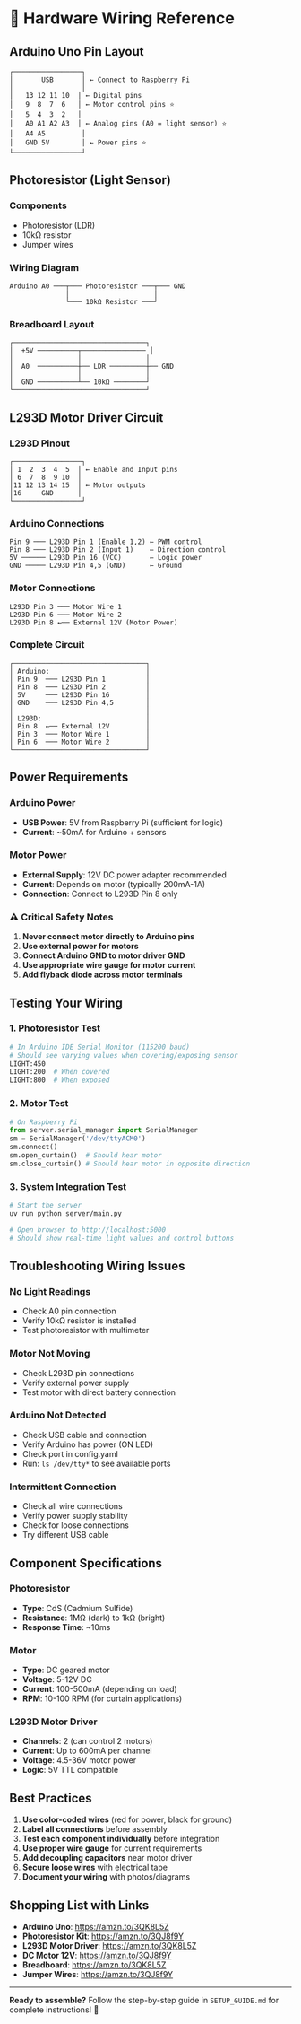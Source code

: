 # 🔌 Hardware Wiring Reference

## Arduino Uno Pin Layout

```
┌─────────────────┐
│       USB       │ ← Connect to Raspberry Pi
│                 │
│   13 12 11 10  │ ← Digital pins
│   9  8  7  6   │ ← Motor control pins ⭐
│   5  4  3  2   │
│   A0 A1 A2 A3  │ ← Analog pins (A0 = light sensor) ⭐
│   A4 A5         │
│   GND 5V        │ ← Power pins ⭐
└─────────────────┘
```

## Photoresistor (Light Sensor)

### Components
- Photoresistor (LDR)
- 10kΩ resistor
- Jumper wires

### Wiring Diagram
```
Arduino A0 ───┬─── Photoresistor ───┬─── GND
              │                     │
              └─── 10kΩ Resistor ───┘
```

### Breadboard Layout
```
┌─────────────────────────────────┐
│  +5V ──────────┬──────────────── │
│                │                │
│  A0  ──────────┼── LDR ─────────┼── GND
│                │                │
│  GND ──────────┴── 10kΩ ────────┘
└─────────────────────────────────┘
```

## L293D Motor Driver Circuit

### L293D Pinout
```
┌─────────────────┐
│ 1  2  3  4  5  │ ← Enable and Input pins
│ 6  7  8  9 10  │
│11 12 13 14 15  │ ← Motor outputs
│16     GND      │
└─────────────────┘
```

### Arduino Connections
```
Pin 9 ─── L293D Pin 1 (Enable 1,2) ← PWM control
Pin 8 ─── L293D Pin 2 (Input 1)    ← Direction control
5V ────── L293D Pin 16 (VCC)       ← Logic power
GND ───── L293D Pin 4,5 (GND)      ← Ground
```

### Motor Connections
```
L293D Pin 3 ─── Motor Wire 1
L293D Pin 6 ─── Motor Wire 2
L293D Pin 8 ←── External 12V (Motor Power)
```

### Complete Circuit
```
┌─────────────────────────────────┐
│ Arduino:                        │
│ Pin 9  ─── L293D Pin 1          │
│ Pin 8  ─── L293D Pin 2          │
│ 5V     ─── L293D Pin 16         │
│ GND    ─── L293D Pin 4,5        │
│                                 │
│ L293D:                          │
│ Pin 8  ←── External 12V         │
│ Pin 3  ─── Motor Wire 1         │
│ Pin 6  ─── Motor Wire 2         │
└─────────────────────────────────┘
```

## Power Requirements

### Arduino Power
- **USB Power**: 5V from Raspberry Pi (sufficient for logic)
- **Current**: ~50mA for Arduino + sensors

### Motor Power
- **External Supply**: 12V DC power adapter recommended
- **Current**: Depends on motor (typically 200mA-1A)
- **Connection**: Connect to L293D Pin 8 only

### ⚠️ Critical Safety Notes

1. **Never connect motor directly to Arduino pins**
2. **Use external power for motors**
3. **Connect Arduino GND to motor driver GND**
4. **Use appropriate wire gauge for motor current**
5. **Add flyback diode across motor terminals**

## Testing Your Wiring

### 1. Photoresistor Test
```bash
# In Arduino IDE Serial Monitor (115200 baud)
# Should see varying values when covering/exposing sensor
LIGHT:450
LIGHT:200  # When covered
LIGHT:800  # When exposed
```

### 2. Motor Test
```python
# On Raspberry Pi
from server.serial_manager import SerialManager
sm = SerialManager('/dev/ttyACM0')
sm.connect()
sm.open_curtain()  # Should hear motor
sm.close_curtain() # Should hear motor in opposite direction
```

### 3. System Integration Test
```bash
# Start the server
uv run python server/main.py

# Open browser to http://localhost:5000
# Should show real-time light values and control buttons
```

## Troubleshooting Wiring Issues

### No Light Readings
- Check A0 pin connection
- Verify 10kΩ resistor is installed
- Test photoresistor with multimeter

### Motor Not Moving
- Check L293D pin connections
- Verify external power supply
- Test motor with direct battery connection

### Arduino Not Detected
- Check USB cable and connection
- Verify Arduino has power (ON LED)
- Check port in config.yaml
- Run: `ls /dev/tty*` to see available ports

### Intermittent Connection
- Check all wire connections
- Verify power supply stability
- Check for loose connections
- Try different USB cable

## Component Specifications

### Photoresistor
- **Type**: CdS (Cadmium Sulfide)
- **Resistance**: 1MΩ (dark) to 1kΩ (bright)
- **Response Time**: ~10ms

### Motor
- **Type**: DC geared motor
- **Voltage**: 5-12V DC
- **Current**: 100-500mA (depending on load)
- **RPM**: 10-100 RPM (for curtain applications)

### L293D Motor Driver
- **Channels**: 2 (can control 2 motors)
- **Current**: Up to 600mA per channel
- **Voltage**: 4.5-36V motor power
- **Logic**: 5V TTL compatible

## Best Practices

1. **Use color-coded wires** (red for power, black for ground)
2. **Label all connections** before assembly
3. **Test each component individually** before integration
4. **Use proper wire gauge** for current requirements
5. **Add decoupling capacitors** near motor driver
6. **Secure loose wires** with electrical tape
7. **Document your wiring** with photos/diagrams

## Shopping List with Links

- **Arduino Uno**: https://amzn.to/3QK8L5Z
- **Photoresistor Kit**: https://amzn.to/3QJ8f9Y
- **L293D Motor Driver**: https://amzn.to/3QK8L5Z
- **DC Motor 12V**: https://amzn.to/3QJ8f9Y
- **Breadboard**: https://amzn.to/3QK8L5Z
- **Jumper Wires**: https://amzn.to/3QJ8f9Y

---

**Ready to assemble?** Follow the step-by-step guide in `SETUP_GUIDE.md` for complete instructions! 🔧
